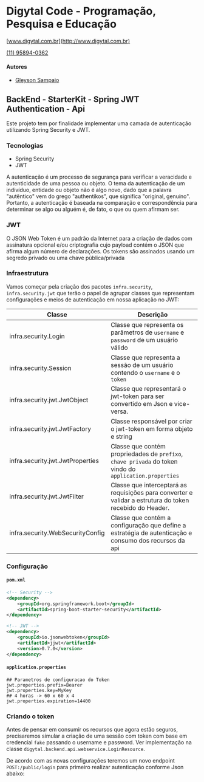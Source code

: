 # Digytal Code - Programação, Pesquisa e Educação
[www.digytal.com.br](http://www.digytal.com.br)

[(11) 95894-0362](https://api.whatsapp.com/send?phone=5511958940362)


#### Autores
- [Gleyson Sampaio](https://github.com/glysns)

## BackEnd - StarterKit - Spring JWT Authentication - Api

Este projeto tem por finalidade implementar uma camada de autenticação utilizando Spring Security e JWT.

### Tecnologias

* Spring Security
* JWT

A autenticação é um processo de segurança para verificar a veracidade e autenticidade de uma pessoa ou objeto. O tema da autenticação de um indivíduo, entidade ou objeto não é algo novo, dado que a palavra "autêntico" vem do grego "authentikos", que significa "original, genuíno". Portanto, a autenticação é baseada na comparação e correspondência para determinar se algo ou alguém é, de fato, o que ou quem afirmam ser.

### JWT

O JSON Web Token é um padrão da Internet para a criação de dados com assinatura opcional e/ou criptografia cujo payload contém o JSON que afirma algum número de declarações. Os tokens são assinados usando um segredo privado ou uma chave pública/privada

### Infraestrutura

Vamos começar pela criação dos pacotes `infra.security`, `infra.security.jwt` que terão o papel de agrupar classes que representam configurações e meios de autenticação em nossa aplicação no JWT:

| Classe                           | Descrição                                                                                                                      |
|----------------------------------|--------------------------------------------------------------------------------------------------------------------------------|
| infra.security.Login             | Classe que representa os parâmetros de `username` e  `password` de um usuário válido                                           |
| infra.security.Session           | Classe que representa a sessão de um usuário contendo o `username` e o `token`                                                 |
| infra.security.jwt.JwtObject     | Classe que representará o jwt-token para ser convertido em Json e vice-versa.                                                  |
| infra.security.jwt.JwtFactory    | Classe responsável por criar o jwt-token em forma objeto e string                                                              |
| infra.security.jwt.JwtProperties | Classe que contém propriedades de `prefixo`, `chave privada` do token vindo do `application.properties` |
| infra.security.jwt.JwtFilter     | Classe que interceptará as requisições para converter e validar a estrutura do token recebido do Header.                       |
| infra.security.WebSecurityConfig | Classe que contém a configuração que define a estratégia de autenticação e consumo dos recursos da api                         |

### Configuração

#### **`pom.xml`**
```xml
<!-- Security -->
<dependency>
    <groupId>org.springframework.boot</groupId>
    <artifactId>spring-boot-starter-security</artifactId>
</dependency>

<!-- JWT -->
<dependency>
    <groupId>io.jsonwebtoken</groupId>
    <artifactId>jjwt</artifactId>
    <version>0.7.0</version>
</dependency>
```

#### **`application.properties`**
```shell
## Parametros de configuracao do Token
jwt.properties.prefix=Bearer
jwt.properties.key=MyKey
## 4 horas -> 60 x 60 x 4
jwt.properties.expiration=14400
```

### Criando o token

Antes de pensar em consumir os recursos que agora estão seguros, precisaremos simular a criação de uma sessão com token com base em credencial `fake` passando o username e password. Ver implementação na classe `digytal.backend.api.webservice.LoginResource`.

De acordo com as novas configurações teremos um novo endpoint `POST:/public/login` para primeiro realizar autenticação conforme Json abaixo:

```json

```

